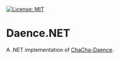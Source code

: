 [![License: MIT](https://img.shields.io/badge/License-MIT-blue.svg)](https://github.com/samuel-lucas6/Daence.NET/blob/main/LICENSE)
# Daence.NET
A .NET implementation of [ChaCha-Daence](https://eprint.iacr.org/2020/067).
